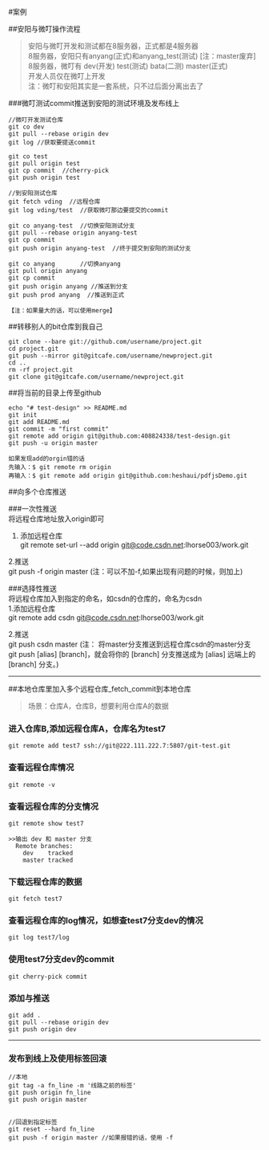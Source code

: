 #案例

##安阳与微叮操作流程
>安阳与微叮开发和测试都在8服务器，正式都是4服务器   
>8服务器，安阳只有anyang(正式)和anyang_test(测试)  [注：master废弃]  
>8服务器，微叮有 dev(开发) test(测试)  bata(二测)  master(正式)  
>开发人员仅在微叮上开发  
>注：微叮和安阳其实是一套系统，只不过后面分离出去了  

###微叮测试commit推送到安阳的测试环境及发布线上  
```
//微叮开发测试仓库
git co dev
git pull --rebase origin dev
git log //获取要提送commit

git co test
git pull origin test
git cp commit  //cherry-pick
git push origin test

//到安阳测试仓库
git fetch vding  //远程仓库
git log vding/test  //获取微叮那边要提交的commit

git co anyang-test  //切换安阳测试分支
git pull --rebase origin anyang-test
git cp commit
git push origin anyang-test  //终于提交到安阳的测试分支

git co anyang		//切换anyang
git pull origin anyang
git cp commit
git push origin anyang //推送到分支
git push prod anyang  //推送到正式

【注：如果量大的话，可以使用merge】

```



##转移别人的bit仓库到我自己
```
git clone --bare git://github.com/username/project.git
cd project.git
git push --mirror git@gitcafe.com/username/newproject.git
cd ..
rm -rf project.git
git clone git@gitcafe.com/username/newproject.git

```

##将当前的目录上传至github
```
echo "# test-design" >> README.md
git init
git add README.md
git commit -m "first commit"
git remote add origin git@github.com:408824338/test-design.git
git push -u origin master

如果发现add的orgin错的话
先输入：$ git remote rm origin
再输入：$ git remote add origin git@github.com:heshaui/pdfjsDemo.git
```

##向多个仓库推送

###一次性推送  
将远程仓库地址放入origin即可  
1. 添加远程仓库  
git remote set-url --add origin git@code.csdn.net:lhorse003/work.git  

2.推送	
git push -f origin master (注：可以不加-f,如果出现有问题的时候，则加上)  

###选择性推送  
将远程仓库加入到指定的命名，如csdn的仓库的，命名为csdn  
1.添加远程仓库  
git remote add csdn git@code.csdn.net:lhorse003/work.git  

2.推送  
git push csdn master (注： 将master分支推送到远程仓库csdn的master分支  
git push [alias] [branch]，就会将你的 [branch] 分支推送成为 [alias] 远端上的 [branch] 分支。)  

---
##本地仓库里加入多个远程仓库_fetch_commit到本地仓库
>场景：仓库A，仓库B，想要利用仓库A的数据  


### 进入仓库B,添加远程仓库A，仓库名为test7
```
git remote add test7 ssh://git@222.111.222.7:5807/git-test.git

```

### 查看远程仓库情况
```
git remote -v

```

### 查看远程仓库的分支情况
```
git remote show test7

>>输出 dev 和 master 分支
  Remote branches:
    dev    tracked
    master tracked

```

### 下载远程仓库的数据

```
git fetch test7

```

### 查看远程仓库的log情况，如想查test7分支dev的情况

```
git log test7/log

```

### 使用test7分支dev的commit
```
git cherry-pick commit

```

### 添加与推送
```
git add .  
git pull --rebase origin dev  
git push origin dev

```

---

### 发布到线上及使用标签回滚

```
//本地
git tag -a fn_line -m '线路之前的标签'
git push origin fn_line
git push origin master


//回退到指定标签
git reset --hard fn_line
git push -f origin master //如果报错的话，使用 -f

```